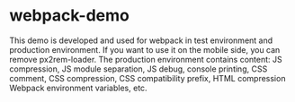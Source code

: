 # webpack-demo
This demo is developed and used for webpack in test environment and production environment. If you want to use it on the mobile side, you can remove px2rem-loader. The production environment contains content: JS compression, JS module separation, JS debug, console printing, CSS comment, CSS compression, CSS compatibility prefix, HTML compression Webpack environment variables, etc.
